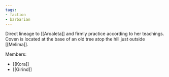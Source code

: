 ```yaml
---
tags:
- faction
- barbarian
---
```

Direct lineage to [[Aroaleta]] and firmly practice according to her teachings.
Coven is located at the base of an old tree atop the hill just outside [[Melima]].

Members:
- [[Kora]]
- [[Girind]]
